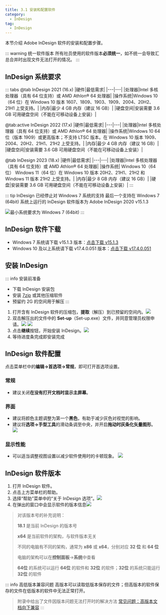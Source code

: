 ```yaml
---
title: 3.1 安装和配置软件
category:
  - InDesign
tag:
  - InDesign
---
```


本节介绍 Adobe InDesign 软件的安装和配置步骤。

::: warning 统一软件版本
所有社员使用的软件版本**必须统一**，如不统一会导致汇总合并时出现文件无法打开的情况。
:::

## InDesign 系统要求
::: tabs
@tab InDesign 2021 (16.x)
|硬件|最低需求|
|---|---|
|处理器|Intel 多核处理器（具有 64 位支持）或 AMD Athlon® 64 处理器|
|操作系统|Windows 10（64 位）在 Windows 10 版本 1607、1809、1903、1909、2004、20H2、21H1 上受支持。|
|内存|最少 4 GB 内存（建议 16 GB）|
|硬盘空间|安装需要 3.6 GB 可用硬盘空间（不能在可移动设备上安装）|

@tab:active InDesign 2022 (17.x)
|硬件|最低需求|
|---|---|
|处理器|Intel 多核处理器（具有 64 位支持）或 AMD Athlon® 64 处理器|
|操作系统|Windows 10 64 位（版本 1909）或更高版本；不支持 LTSC 版本。在 Windows 10 版本 1909、2004、20H2、21H1、21H2 上受支持。|
|内存|最少 4 GB 内存（建议 16 GB）|
|硬盘空间|安装需要 3.6 GB 可用硬盘空间（不能在可移动设备上安装）|

@tab InDesign 2023 (18.x)
|硬件|最低需求|
|---|---|
|处理器|Intel 多核处理器（具有 64 位支持）或 AMD Athlon® 64 处理器|
|操作系统| Windows 10（64 位） Windows 11（64 位）在 Windows 10 版本 20H2、21H1、21H2 和 Windows 11 版本 21H2 上受支持。|
|内存|最少 8 GB 内存（建议 16 GB）|
|硬盘|安装需要 3.6 GB 可用硬盘空间（不能在可移动设备上安装）|
:::

::: tip InDesign 已经停止对 Windows 7 系统的支持
最后一个支持在 Windows 7 (64bit) 系统上运行的 InDesign 软件版本为 Adobe InDesign 2020 v15.1.3

![最小系统要求为 Windows 7 (64bit)](../assets/image/7d915b49707f9bd5b819f85553e076cd.jpg)
:::

## InDesign 软件下载

- Windows 7 系统请下载 v15.1.3 版本：[点击下载 v15.1.3](http://share.lionhao.top/Adobe_InDesign_2020_15.1.3.zip)
- Windows 10 及以上系统请下载 v17.4.0.051 版本：[点击下载 v17.4.0.051](http://share.lionhao.top/Adobe_InDesign_2022_17.4.0.051.zip)

## 安装 InDesign
::: info 安装前准备
- 下载 InDesign 安装包
- 安装 [7zip](https://www.7-zip.org/) 或其他压缩软件
- 预留约 2G 的空间用于解压
:::

1. 打开含有 InDesign 软件的压缩包，**提取**（解压）到已预留的空间内。![](../assets/image/Pastedimage20230422014908.jpg)
2. 双击解压出的文件中的 **Set-up**（Set-up.exe）文件，并同意管理员权限申请。![](../assets/image/Pastedimage20230422014940.jpg) ![](../assets/image/Pastedimage20230422015001.jpg)
3. 点击**继续**按钮，开始安装 InDesign。![](../assets/image/Pastedimage20230422015103.jpg)
4. 等待进度条完成即安装完成

## InDesign 软件配置
点击菜单栏中的**编辑->首选项->常规**，即可打开首选项设置。
### 常规
- 建议关闭**在没有打开文档时显示主屏幕**。
### 界面
- 建议将颜色主题调整为第一个**黑色**，有助于减少灰色对视觉的影响。
- 建议将**选项->手型工具**的滑动条调至中央，并开启**拖动时灰条化矢量图形**。
![](../assets/image/3.1-1719212114226.jpeg)
### 显示性能
- 可以适当调整视图设置以减少软件使用时的卡顿现象。
![](../assets/image/3.1-1719212202040.jpeg)

## InDesign 软件版本
1. 打开 InDesign 软件。
2. 点击上方菜单栏的帮助。
3. 选择“帮助”菜单中的“关于 InDesign 选项”。![](../assets/image/Pastedimage20230408231210.jpg)
4. 在弹出的窗口中会显示软件的版本信息![](../assets/image/Pastedimage20230408231245.jpg)

> 对该版本号的补充说明：
> 
> **18.1** 是当前 InDesign 的版本号
> 
> **x64** 是当前软件的架构，与软件版本无关
> 
> 不同的电脑有不同的架构，通常为 **x86** 或 **x64**，分别对应 **32 位** 和 **64 位**
> 
> 电脑的架构可以在**控制面板**->**系统**中查看
> 
> **64位** 的系统可以运行 **64位** 的软件和 **32位** 的软件；**32位** 的系统只能运行 **32位** 的软件

::: info 高低版本兼容问题
高版本可以读取低版本保存的文件；但高版本的软件保存的文件在低版本的软件中无法正常打开。
> 附录中给出了文件因版本问题无法打开时的解决方法 [常见问题：高版本文档向下兼容](../Appendix/question.md#高版本文档向下兼容)
:::